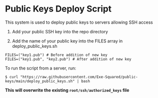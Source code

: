 # Public Keys Deploy Script

This system is used to deploy public keys to servers allowing SSH access

1. Add your public SSH key into the repo directory

2. Add the name of your public key into the FILES array in deploy_public_keys.sh
```shell
FILES=("key1.pub") # Before addition of new key
FILES=("key1.pub", "key2.pub") # After addition of new key
```
To run the script from a server, run:
```shell
$ curl "https://raw.githubusercontent.com/Exe-Squared/public-keys/main/deploy_public_keys.sh" | bash
```
**This will overwrite the existing ```root/ssh/authorized_keys``` file**
